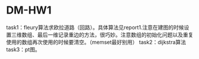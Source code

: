 # DM-HW1
task1：fleury算法求欧拉道路（回路）。具体算法见report1.注意在建图的时候设置三维数组、最后一维记录重边的方法，很巧妙。注意数组的初始化问题以及重复使用的数组再次使用的时候要清空。（memset最好别用）
task2：dijkstra算法
task3：pt图。
